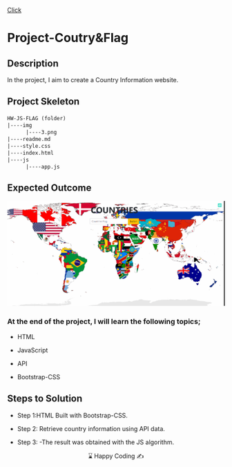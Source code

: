 [Click](https://ilkaybasboga.github.io/hw-js-Flag/)
# Project-Coutry&Flag

## Description
In the project, I aim to create a Country Information website.


## Project Skeleton 

```
HW-JS-FLAG (folder)
|----img
      |----3.png
|----readme.md    
|----style.css
|----index.html  
|----js
      |----app.js
```

## Expected Outcome

![Project gif](./img/Animation.gif)


### At the end of the project, I will learn the following topics;

- HTML 

- JavaScript

- API

- Bootstrap-CSS 

## Steps to Solution

- Step 1:HTML Built with Bootstrap-CSS.

- Step 2: Retrieve country information using API data.

- Step 3: -The result was obtained with the JS algorithm.




<center> ⌛ Happy Coding  ✍ </center>

